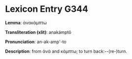 # Lexicon Entry G344

**Lemma**: ἀνακάμπτω

**Transliteration (xlit)**: anakámptō

**Pronunciation**: an-ak-amp'-to

**Description**:
from ἀνά and κάμπτω; to turn back:--(re-)turn.
